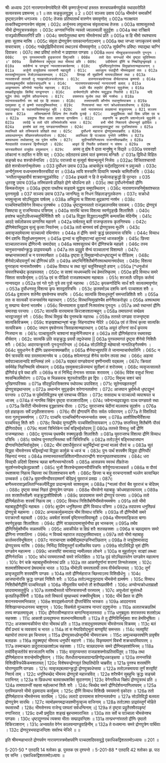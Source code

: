 श्रीः
अध्यायः 201
नारयणास्त्रेणावेष्टिते भीमे कृष्णार्जुनाभ्यां हस्ततः शस्त्रापकर्षणपूर्वकं रथादवरोपिते सत्यस्त्रस्य प्रशमनम् ॥ 1 ॥ ततः सङ्कुलयुद्धम् ॥ 2 ॥
001	सञ्जय उवाय 
001a	भीमसेनं समाकीर्णं दृष्ट्वाऽस्त्रेण धनञ्जयः ।
001c	तेजसः प्रतिघातार्थं वारुणेन समावृणोत् ॥
002a	नालक्षयत तत्कश्चिद्वारुणास्त्रेण संवृतम् ।
002c	अर्जुनस्य लघुत्वाच्च संवृतत्वाच्च तेजसः ॥
003a	साश्वसूतरथो भीमो द्रोणपुत्रास्त्रसंवृतः ।
003c	अग्नावग्निरिव न्यस्तो ज्वालामाली सुदुर्दृशः ॥
004a	यथा रात्रिक्षये राजञ्ज्योतींष्यस्तगिरिं प्रति ।
004c	समापेतुस्तथा बाणा भीमसेनरथं प्रति ॥
005a	स हि भीमो रथश्चास्य हयाः सूतश्च मारिष ।
005c	संवृता द्रोणपुत्रेण पावकान्तर्गताऽभवन् ॥
006a	यथा जग्ध्वा जगत्कृत्स्नं समये सचराचरम् ।
006c	गच्छेद्वह्निर्विभोरास्यं तथाऽस्त्रं भीममावृणोत् ॥
007a	सूर्यमग्निः प्रविष्टः स्याद्यथा चाग्निं दिवाकरः ।
007c	तथा प्रविष्टं तत्तेजो न प्राज्ञायत पाण्डवः ॥
008a	`तदस्त्रं भीमहुङ्कारादपयाति पुनःपुनः ।
008c	पुनः पुनस्तमायाति हुङ्कारात्तं विमुञ्चति ।
008e	ततो देवाः सगन्धर्वा भीमं दृष्ट्वा सुविस्मिताः ॥'
009a	विकीर्णमस्त्रं तद्दृष्ट्वा तथा भीमरथं प्रति ।
009c	उदीर्यमाणं द्रौणिं च निष्प्रतिद्वन्द्वमाहवे ॥
010a	सर्वसैन्यं च पाण्डूनां न्यस्तशस्त्रमचेतनम् ।
010c	युधिष्ठिरपुरोगांश्च विमुखांस्तान्महारथनान् ॥
011a	अर्जुनो वासुदेवश्च त्वरमाणौ महाद्युती ।
011c	अवप्लुत्य रथाद्वीरौ भीममाद्रवतां ततः ॥
012a	ततस्तद्द्रोणपुत्रस्य तेजोऽस्त्रबलसम्भवम् ।
012c	विगाह्य तौ सुबलिनौ माययाऽविशतां तथा ॥
013a	न्यस्तशस्त्रौ ततस्तौ तु नादहत्सोऽस्त्रजोऽनलः ।
013c	वारुणास्त्रप्रयोगाच्च वीर्यवत्त्वाच्च कृष्णयोः ॥
014a	ततश्चकृषतुर्भीमं सर्वशस्त्रायुधानि च ।
014c	नारायणास्त्रशान्त्यर्थं नरनारायणौ बलात् ॥
015a	आकृष्यमाणः कौन्तेयो नदत्येव महारवम् ।
015c	वर्धते चैव तद्घोरं द्रौणेरस्त्रं सुदुर्जयम् ॥
016a	तमब्रवीद्वासुदेवः किमिदं पाण्डुनन्दन ।
016c	वार्यमाणोऽपि कौन्तेय यद्युद्धान्न निवर्तसे ॥
017a	यदि युद्धेन जेयाः स्युरिमे कौरवनन्दनाः ।
017c	वयमप्यत्र युध्येम तथा चेमे नरर्षभाः ॥
018a	रथेभ्यस्त्ववतीर्णाः स्म सर्व एव हि तावकाः ।
018c	तस्मात्त्वमपि कौन्तेय रथात्तूर्णमपाक्रम ॥
019a	एवमुक्त्वा तु तं कृष्णो रथाद्भूमिमवर्तयत् ।
019c	निःश्वसन्तं यथा नागं क्रोधसंरक्तलोचनम् ॥
020a	यदाऽपकृष्टः स रथान्न्यासितश्चायुधं भुवि ।
020c	ततो नारायणास्त्रं तत्प्रशान्तं शत्रुतापनम् ॥
021	सञ्जय उवाच 
021a	तस्मिन्प्रशान्ते विधिना तेन तेजसि दुःसहे ।
021c	बभूवुर्विमलाः सर्वा दिशः प्रदिश एव च ॥
022a	प्रववुश्च शिवा वाताः प्रशान्ता मृगपक्षिणः ।
022c	वाहनानि च हृष्टानि प्रशान्तेऽस्त्रे सुदुर्जये ॥
023a	व्यपोढे च ततो घोरे तस्मिंस्तेजसि भारत ।
023c	बभौ भीमो निशापाये धीमान्सूर्य इवोदितः ॥
024a	हतशेषं बलं तत्तु पाण्डवानामतिष्ठत ।
024c	अस्त्रव्युपरमाद्धृष्टं तव पुत्रजिघांसया ॥
025a	व्यवस्थिते बले तस्मिन्नस्त्रे प्रतिहते तथा ।
025c	दुर्योधनो महाराज द्रोणपुत्रमथाब्रवीत् ॥
026a	अश्वत्थामन्पुनः शीघ्रमस्त्रमेतत्प्रयोजय ।
026c	अवस्थिता हि पाञ्चालाः पुनरेते जयैषिणः ॥
027a	अश्वत्थामा तथोक्तस्तु तव पुत्रेण मारिष ।
027c	सुदीनमभिनिःश्वस्य राजानमिदमब्रवीत् ॥
028a	नैतदावर्तते राजन्नस्त्रं द्विर्नोपपद्यते ।
028c	आवृतं हि निवर्तेत प्रयोक्तारं न संशयः ॥
029a	एष चास्त्रप्रतीघातं वासुदेवः प्रयुक्तवान् ।
029c	`अस्य तु ह्येष वै दाता मानुषेषु न विद्यते ॥
030a	परावरज्ञो लोकानां न तदस्ति न वेत्ति यत् ।
030c	तदेतदस्त्रं प्रशमं यातं कृष्णस्य मन्त्रितैः ॥'
031a	द्विविधो विहितः सङ्ख्ये वधः शस्त्रोर्जनाधिप ।
031c	पराजयो वा मृत्युर्वा श्रेयान्मृत्युर्न निर्जयः ॥
032ac	विजिताश्चारयो ह्येते शस्त्रोत्सर्गान्मृतोपमाः ॥
033	दुर्योधन उवाच 
033a	आचार्यपुत्र यद्येतद्द्विरस्त्रं न प्रयुज्यते ।
033c	अन्यैर्गुरुघ्ना वध्यन्तामस्त्रैरस्त्रविदां वर ॥
034a	त्वयि शस्त्राणि दिव्यानि त्र्यम्बके चामितौजसि ।
034c	`घ्नतैतान्सुमहावीर्य शात्रवान्युद्धकोविदः ।'
034e	इच्छतो न हि ते मुच्येत्सङ्क्रुद्धो हि पुरन्दरः ॥
035	धृतराष्ट्र उवाच 
035a	तस्मिन्नस्त्रे प्रतिहते द्रोणे चोपधिना हते ।
035c	तथा दुर्योधनेनोक्तो द्रौणिः किमकरोत्पुनः ॥
036a	दृष्ट्वा पार्थांश्च सङ्ग्रामे युद्धाय समुपस्थितान् ।
036c	नारायणास्त्रनिर्मुक्तांश्चरतः पृतनामुखे ॥
037	सञ्जय उवाच 
037a	जानन्पितुः स निधनं सिंहलाङ्गूलकेतनः ।
037c	सक्रोधो भयमुत्सृज्य सोऽभिदुद्राव पार्षतम् ॥
038a	अभिद्रुत्य च विंशत्या क्षुद्रकाणां नरर्षभ ।
038c	पञ्चभिश्चातिवेगेन विव्याध पुरुषर्षभः ॥
039a	धृष्टद्युम्नस्ततो राजञ्ज्वलन्तमिव पावकम् ।
039c	द्रोणपुत्रं त्रिषष्ट्या तु राजन्विव्याध पत्रिणाम् ॥
040a	सारथिं चास्य विंशत्या स्वर्णपुङ्खैः शिलाशितैः ।
040c	हयांश्च चतुरोऽविध्यच्चतुर्भिर्निशितैः शरैः ॥
041a	विद्ध्वा विद्ध्वाऽनदद्द्रौणिं कम्पयन्निव मेदिनीम् ।
041c	आददे सर्वलोकस्य प्राणानिव महारणे ॥
042a	पार्षतस्तु बली राजन्कृतास्त्रः कृतनिश्चयः ।
042c	द्रौणिमेवाभिदुद्राव मृत्युं कृत्वा निवर्तनम् ॥
043a	ततो बाणमयं वर्षं द्रोणपुत्रस्य मूर्धनि ।
043c	अवासृजदमेयात्मा पाञ्चाल्यो रथिनांवरः ॥
044a	तं द्रौणिः समरे क्रुद्धं छादयामास पत्रिभिः ।
044c	विव्याध चैनं दशभिः पितुर्वधमनुस्मरन् ॥
045a	द्वाभ्यां च सुविसृष्टाभ्यां क्षुराभ्यां ध्वजकार्मुके ।
045c	छित्त्वा पाञ्चालराजस्य द्रौणिरन्यैः समार्दयत् ॥
046a	व्यश्वसूतरथं चैनं द्रौणिश्चक्रे महाहवे ।
046c	तस्य चानुचरान्सर्वान्क्रुद्धः प्राद्रावयच्छरैः ॥
047a	ततः प्रदुद्रुवे सैन्यं पाञ्चालानां विशाम्पते ।
047c	सम्भ्रान्तरूपमार्तं च न परस्परमैक्षत ॥
048a	दृष्ट्वा तु विमुखान्योधान्धृष्टद्युम्नं च पीडितम् ।
048c	शैनेयोऽचोदयत्तूर्णं रथं द्रौणिरथं प्रति ॥
049a	अष्टभिर्निशितैर्बाणैरश्वत्थामानमार्दयत् ।
049c	विंशत्या पुनराहत्य नानारूपैरमर्षणः ।
049e	विव्याध च तथा सूतं चतुर्भिश्चतुरो हयान् ॥
050a	[*धनुर्ध्वजं संयत्तश्चिच्छेद कृतहस्तवत् ।
050c	स साश्वं व्यधमच्चापि रथं हेमपरिष्कृतम् ।
050e	हृदि विव्याध समरे त्रिंशता सायकैर्भृशम् ॥
051a	एवं स पीडितो राजन्नश्वत्थामा महाबालः ।
051c	शरजालैः परिवृतः कर्तव्यं नान्वपद्यत ॥
052a	एवं गते गुरोः पुत्रे तव पुत्रो महारथः ।
052c	कृपकर्णादिभिः सार्धं शरैः सात्वतमावृणोत् ॥
053a	दुर्योधनस्तु विंशत्या कृपः शारद्वतस्त्रिभिः ।
053c	कृतवर्माऽथ दशभिः कर्णः पञ्चाशता शरैः ॥
054a	दुःशासनः शतेनैव वृषसेनश्च सप्तभिः ।
054c	सात्यकिं विव्यधुस्तूर्णं समन्तान्निशितैः शरैः ॥
055a	ततः स सात्यकी राजन्सर्वानेव महारथान् ।
055c	विरथान्विमुखांश्चैव क्षणेनैवाकरोन्नृप ॥
056a	अश्वत्थामा तु सम्प्राप्य चेतनां भरतर्षभ ।
056c	चिन्तयामास दुःखार्तो निःश्वसंश्च पुनःपुनः ॥
057a	अथो रथान्तरं द्रौणिः समारुह्य परन्तपः ।
057c	सात्यकिं वारयामास किरञ्शरशतान्बहून् ॥
058a	तमापतन्तं सम्प्रेक्ष्य भारद्वाजसुतं रणे ।
058c	विरथं विमुखं चैव पुनश्चक्रे महारथः ॥
059a	ततस्ते पाण्डवा राजन्दृष्ट्वा सात्यकिविक्रमम् ।
059c	शङ्खशब्दान्भृशं चक्रुः सिंहनादांश्च नेदिरे ॥
060a	एवं तं विरथं कृत्वा सात्यकिः सत्यविक्रमः ।
060c	जघान वृषसेनस्य त्रिसाहस्रान्महारथान् ॥
061a	अयुतं दन्तिनां सार्धं कृपस्य निजघान सः ।
061c	पञ्चायुतानि चाश्वानां शकुनेर्निजघान ह ॥
062a	ततो द्रौणिर्महाराज रथमारुह्य वीर्यवान् ।
062c	सात्यकिं प्रति सङ्क्रुद्धः प्रययौ तद्वधेप्सया ||
063a	पुनस्तमागतं दृष्ट्वा शैनेयो निशितैः शरैः ।
063c	अदारयत्क्रूरतरैः पुनःपुनररिन्दम ॥]
064a	सोऽतिविद्धो महेष्वासो नानालिङ्गैरमर्षणः ।
064c	युयुधानेन वै द्रौणिः प्रहसन्वाक्यमब्रवीत् ॥
065a	शैनेयाभ्युपपत्तिं ते जानाम्याचार्यघातिनि ।
065c	न चैनं त्रास्यसि मया ग्रस्तमात्मानमेव च ॥
066a	शपेत्मनाऽहं शैनेय सत्येन तपसा तथा ।
066c	अहत्वा सर्वपाञ्चालान्यदि शान्तिमहं लभे ॥
067a	यद्बलं पाण्डवेयानां वृष्णीनामपि यद्बलम् ।
067c	क्रियतां सर्वमेवेह निहनिष्यामि सोमकान् ॥
068a	एवमुक्त्वाऽर्करम्याभं सुतीक्ष्णं तं शरोत्तमम् ।
068c	व्यसृजत्सात्वते द्रौणिर्वज्रं वृत्रे यथा हरिः ॥
069a	स तं निर्भिद्य तेनास्तः सायकः शरावरम् ।
069c	विवेश वसुधां भित्त्वा श्वसन्बिलमिवोरगः ॥
070a	स भिन्नकवचः शूरस्तोत्रार्दित इव द्विपः ।
070c	विमुच्य सशरं चापं भूरिव्रणपरिस्रवः ॥
071a	सीदन्रुधिरसिक्तश्च रथोपस्थ उपाविशत् ।
071c	सूतेनापहृतस्तूर्णं द्रोणपुत्राद्रथान्तरम् ॥
072a	अथान्येन सुपुङ्खेन शरेणानतपर्वणा ।
072c	आजघान भ्रुवोर्मध्ये धृष्टद्युम्नं परन्तपः ॥
073a	स पूर्वमतिविद्धश्च भृशं पश्चाच्च पीडितः ।
073c	ससादाथ च पाञ्चाल्यो व्यपाश्रयत च ध्वजम् ॥
074a	तं नागमिव सिंहेन दृष्ट्वा राजञ्शरार्दितम् ।
074c	जवेनाभ्यद्रवञ्छूराः पञ्च पाण्डवतो रथाः ॥
075a	किरीटी भीमसेनश्च वृद्धक्षत्रश्च पौरवः ।
075c	युवराजश्च चेदीनां मालवश्च सुदर्शनः ॥
076a	एते हाहाकृताः सर्वे प्रगृहीतशरासनाः ।
076c	वीरं द्रौणायनिं वीराः सर्वतः पर्यवारयन् ॥
077a	ते विंशतिपदे यत्ता गुरुपुत्रममर्षणम् ।
077c	पञ्चभिः पञ्चभिर्बाणैरभ्यघ्नन्सर्वतः समम् ॥
078a	आशीविषाभैर्विंशत्या पञ्चभिस्तु शितैः शरैः ।
078c	चिच्छेद युगपद्द्रौणिः पञ्चविंशतिसायकान् ॥
079a	सप्तभिस्तु शितैर्बाणैः पौरवं द्रौणिरार्दयत् ।
079c	मालवं त्रिभिरेकेन पार्थं षड्भिर्वृकोदरम् ||
080a	ततस्ते विव्यधुः सर्वे द्रौणिं राजन्महारथाः ।
080c	युगपच्च पृथक्चैव रुक्मपुङ्खैः शिलाशितैः ॥
081a	युवराजश्च विंशत्या द्रौणिं विव्याध पत्रिभिः ।
081c	पार्थश्च पुनरष्टाभिस्तथा सर्वे त्रिभिस्त्रिभिः ॥
082a	ततोऽर्जुनं षड्भिरथाजघान द्रौणायनिर्दशभिर्वासुदेवम् ।
082c	भीमं दशार्धैर्युवारजं चतुर्भिर्द्वाभ्यां द्वाभ्यां मालवं पौरवं च ॥
083a	सूतं विद्ध्वा भीमसेनस्य षड्भिर्द्वाभ्यां विद्ध्वा कार्मुकं च ध्वजं च ।
083c	पुनः पार्थं शरवर्षेण विद्ध्वा द्रौणिर्घोरं सिंहनादं ननाद ॥
084a	तस्यास्यतस्तान्निशितान्पीतधारान्द्रौणेः शरान्पृष्ठतश्चाग्रतश्च ।
084c	धरा वियद्द्यौः प्रदिशो दिशश्च च्छन्ना बाणैरभवन्घोररूपैः ॥
085a	आसन्नस्य स्वरथं तीव्रतेजाः सुदर्शनस्येन्द्रकेतुप्रकाशौ ।
085c	भुजौ शिरश्चेन्द्रसमानवीर्यस्त्रिभिः शरैर्युगपत्सञ्चकर्त ॥
086a	स पौरवं रथशक्त्या निहत्य च्छित्त्वा रथं तिलशश्चास्य बाणैः ।
086c	छित्त्वा च बाहू वरचन्दनाक्तौ भल्लेन कायाच्छिर उच्चकर्त ॥
087a	युवानमिन्दीवरदामवर्णं चेदिप्रभुं युवराजं प्रसह्य ।
087c	बाणैस्त्वरावाञ्ज्वलिताग्निकल्पैर्विद्ध्वा प्रादान्मृत्यवे साश्वसूतम् ॥
088a	[*मालवं पौरवं चैव युवराजं च चेदिपम् ।
088c	दृष्ट्वा समक्षं निहतं द्रोणपुत्रेण पाण्डवः ।
088e	भीमसेनो महाबाहुः क्रोधमाहारयत्परम् ॥
089a	ततः शरशतैस्तीक्ष्णैः सङ्क्रुद्धाशीविषोपमैः ।
089c	छादयामास समरे द्रोणपुत्रं परन्तपः ॥
090a	ततो द्रौणिर्महातेजाः शरवर्षं निहत्य तम् ।
090c	विव्याध निशितैर्बाणैर्भीमसेनममर्षणः ॥
091a	ततो भीमो महाबाहुद्रौणेर्युधि महाबलः ।
091c	क्षुरप्रेण धनुश्छित्त्वा द्रौणिं विव्याध पत्रिणा ॥
092a	तदपास्य धनुश्छिन्नं द्रोणपुत्रो महामनाः ।
092c	अन्यत्कार्मुकमादाय भीमं विव्याध पत्रिभिः ॥
093a	तौ द्रौणिभीमौ समरे पराक्रान्तौ महाबलौ ।
093c	अवर्षतां शरवर्षं वृष्टिमन्ताविवाम्बुदौ ॥
094a	भीमनामाङ्किता बाणाः स्वर्णपुङ्खाः शिलाशिताः ।
094c	द्रौणिं सञ्छादयामासुर्घनौघा इव भास्करम् ॥
095a	तथैव द्रौणिनिर्मुक्तैर्भीमः सन्नतपर्वभिः ।
095c	अवाकीर्यत स क्षिप्रं शरैः शतसहस्रशः ॥
096a	स च्छाद्यमानः समरे द्रौणिना रणशालिना ।
096c	न विव्यथे महाराज तदद्भुतमिवाभवत् ॥
097a	ततो भीमो महाबाहुः कार्तस्वरविभूषितान् ।
097c	नाराचान्दश सम्प्रैषीद्यमदण्डनिभाञ्छितान् ॥
098a	ते जत्रुदेशमासाद्य द्रोणपुत्रस्य मारिष ।
098c	निर्भिद्य विविशुस्तूर्णं वल्मीकमिव पन्नगाः ॥
099a	सोऽतिविद्धो भृशं द्रौणिः पाण्डवेन महात्मना ।
099c	ध्वजयष्टिं समासाद्य न्यमीलयत लोचने ॥
100a	स मुहूर्तात्पुनः सञ्ज्ञां लब्ध्वा द्रौणिर्नराधिप ।
100c	क्रोधं परममातस्थौ समरे रुधिरोक्षितः ॥
101a	दृढं सोऽभिहतस्तेन पाण्डवेन महात्मना ।
101c	वेगं चक्रे महाबाहुर्भीमसेनरथं प्रति ॥
102a	तत आकर्णपूर्णानां शराणां तिग्मतेजसाम् ।
102c	शतमाशीविषाभानां प्रेषयामास भारत ॥
103a	भीमोऽपि समरश्लाघी तस्य वीर्यमचिन्तयत् ।
103c	तूर्णं प्रासृजदुग्राणि शरवर्षाणि पाण्डवः ॥
104a	ततो द्रौणिर्महाराज च्छित्त्वाऽस्य विशिखैर्धनुः ।
104c	आजघानोरसि क्रुद्धः पाण्डवं निशितैः शरैः ॥
105a	ततोऽन्यद्धनुरादाय भीमसेनो ह्यमर्षणः ।
105c	विव्याध निशितैर्बाणैर्द्रौणिं पञ्चभिराहवे ॥
106a	जीमूताविव घर्मान्ते तौ शरौघप्रवर्षिणौ ।
106c	अन्योन्यक्रोधताम्राक्षौ छादयामासतुर्युधि ॥
107a	तलशब्दैस्ततो घोरैस्त्रासयन्तौ परस्परम् ।
107c	अयुध्येतां सुसंरब्धौ कृतप्रतिकृतैषिणौ ॥
108a	ततो विष्फार्य सुमहच्चापं रुक्मविभूषितम् ।
108c	भीमं प्रैक्षत स द्रौणिः शरानस्यन्तमन्तिकात् ।
108e	शरद्यहर्मध्यगतो द्रीप्तार्चिरिव भास्करः ॥
109a	आददनास्य विशिखान्सन्दधानस्य चाशुगान् ।
109c	विकर्षतो मुञ्चतश्च नान्तरं ददृशुर्जनाः ॥
110a	अलातचक्रप्रतिमं तस्य मण्डलमायुधम् ।
110c	द्रौणेरासीन्महाराज बाणान्विसृजतस्तदा ॥
111a	धनुश्च्युताः शरास्तस्य शतशोऽथ सहस्रशः ।
111c	आकाशे प्रत्यदृश्यन्त शलभानामिवायतीः ॥
112a	ते तु द्रौणिविनिर्मुक्ताः शरा हेमविभूषिताः ।
112c	अजस्रमन्वकीर्यन्त घोरा भीमरथं प्रति ॥
113a	तत्राद्भुतमपश्याम भीमसेनस्य विक्रमम् ।
113c	बलं वीर्यं प्रभावं च व्यवसायं च भारत ॥
114a	तां स मेघादिवोद्भूतां बाणवृष्टिं समन्ततः ।
114c	जलवृष्टिं महाघोरां तपान्त इव चिन्तयन् ॥
115a	द्रोणपुत्रवधप्रेप्सुर्भीमो भीमपराक्रमः ।
115c	अमुञ्चच्छरवर्षाणि प्रावृषीव बलाहकः ॥
116a	तद्रुक्मपृष्टं भीमस्य धनुर्घोरं महारणे ।
116c	विकृष्यमाणं विबभौ शक्रचापमिवापरम् ॥
117a	तस्माच्छराः प्रादुरासञ्छतशोऽथ सहस्रशः ।
117c	सञ्छादयन्तः समरे द्रौणिमाहवशोभिनम् ॥
118a	तयोर्विसृजतोरेवं शरजालानि मारिष ।
118c	वायुरप्यन्तरा राजन्नाशक्नोत्प्रतिसर्पितुम् ॥
119a	तथा द्रौणिर्महाराज शरान्हेमविभूषितान् ।
119c	तैलधौतान्प्रसन्नाग्रान्प्राहिणोद्वधकाङ्क्षया ॥
120a	तानन्तरिक्षे विशिखैस्त्रिधैकैकमशातयत् |
120c	विशेषयन्द्रोणसुतं तिष्ठतिष्ठेति चाब्रवीत् ॥
121a	पुनश्च शरवर्षाणि घोराण्युग्राणि पाण्डवः ।
121c	व्यसृजद्बलवान्क्रुद्धो द्रोणपुत्रवधेप्सया ॥
122a	ततोऽस्त्रमायया तूर्णं शरवृष्टिं निवार्य ताम् ।
122c	धनुश्चिच्छेद भीमस्य द्रोणपुत्रो महास्त्रवित् ।
122e	शरैश्चैनं सुबहुभिः क्रुद्धः सङ्ख्ये पराभिनत् ॥
123a	स छिन्नधन्वा बलवान्रथशक्तिं सुदारुणाम् |
123c	वेगेनाविध्य चिक्षेप द्रोणपुत्ररथं प्रति ॥
124a	तामापतन्तीं सहसा महोल्काभां शितैः शरैः ।
124c	चिच्छेद समरे द्रौणिर्दर्शयन्पाणिलाघवम् ॥
125a	एतस्मिन्नन्तरे भीमो दृढमादाय कार्मुकम् ।
125c	द्रौणिं विव्याध विशिखैः स्मयमानो वृकोदरः ॥
126a	ततो द्रौणिर्महाराज भीमसेनस्य सारथिम् ।
126c	ललाटे दारयामास शरेणानतपर्वणा ॥
127a	सोऽतिविद्धो बलवता द्रोणपुत्रेण सारथिः ।
127c	व्यामोहमगमद्राजन्रश्मीनुत्सृज्य वाजिनाम् ॥
128a	ततोऽश्वाः प्राद्रवंस्तूर्णं मोहिते रथसारथौ ।
128c	भीमसेनस्य राजेन्द्र पश्यतां सर्वधन्विनाम् ॥]
129a	तं दृष्ट्वा प्रद्रुतैरश्वैरपकृष्टं रणाजिरात् ।
129c	दध्मौ प्रमुदितः शङ्खं बृहन्तमपराजितः ॥
130a	ततः सर्वे च पाञ्चाला भीमसेनश्च पाण्डवः ।
130c	धृष्टद्युम्नरथं त्यक्त्वा भीताः सम्प्राद्रवन्दिशः ॥
131a	तान्प्रभग्नांस्ततो द्रौणिः पृष्ठतो विकिरञ्शरान् ।
131c	अभ्यवर्तत वेगेन कालयन्पाण्डुवाहिनीम् ॥
132a	ते वध्यमानाः समरे द्रोणपुत्रेण पार्थिवाः ।
132c	द्रोणपुत्रभयाद्राजन्दिशः सर्वाश्च भेजिरे ॥ ॥

इति श्रीमन्महाभारते द्रोणपर्वण नारायणास्त्रमोक्षपर्वणि पञ्चदशदिवसयुद्धे एकाधिकद्विशततमोऽध्यायः ॥ 201 ॥

5-201-50 * एतदादि 14 श्लोकाः झ. पुस्तक एव दृश्यन्ते । 5-201-88 * एतदादि 42 श्लोकाः झ. पाठ एव सन्ति । एकाधिकद्विशततमोऽध्यायः ॥
